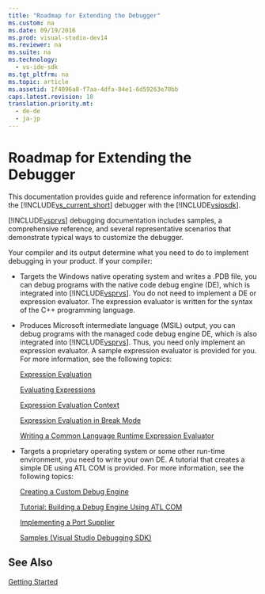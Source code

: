 ```yaml
---
title: "Roadmap for Extending the Debugger"
ms.custom: na
ms.date: 09/19/2016
ms.prod: visual-studio-dev14
ms.reviewer: na
ms.suite: na
ms.technology: 
  - vs-ide-sdk
ms.tgt_pltfrm: na
ms.topic: article
ms.assetid: 1f4096a8-f7aa-4dfa-84e1-6d59263e70bb
caps.latest.revision: 18
translation.priority.mt: 
  - de-de
  - ja-jp
---
```

# Roadmap for Extending the Debugger
This documentation provides guide and reference information for extending the [!INCLUDE[vs_current_short](../vs140/includes/vs_current_short_md.md)] debugger with the [!INCLUDE[vsipsdk](../vs140/includes/vsipsdk_md.md)].  
  
 [!INCLUDE[vsprvs](../vs140/includes/vsprvs_md.md)] debugging documentation includes samples, a comprehensive reference, and several representative scenarios that demonstrate typical ways to customize the debugger.  
  
 Your compiler and its output determine what you need to do to implement debugging in your product. If your compiler:  
  
-   Targets the Windows native operating system and writes a .PDB file, you can debug programs with the native code debug engine (DE), which is integrated into [!INCLUDE[vsprvs](../vs140/includes/vsprvs_md.md)]. You do not need to implement a DE or expression evaluator. The expression evaluator is written for the syntax of the C++ programming language.  
  
-   Produces Microsoft intermediate language (MSIL) output, you can debug programs with the managed code debug engine DE, which is also integrated into [!INCLUDE[vsprvs](../vs140/includes/vsprvs_md.md)]. Thus, you need only implement an expression evaluator. A sample expression evaluator is provided for you. For more information, see the following topics:  
  
     [Expression Evaluation](../vs140/Expression-Evaluation--Visual-Studio-Debugging-SDK-.md)  
  
     [Evaluating Expressions](../vs140/Evaluating-Expressions.md)  
  
     [Expression Evaluation Context](../vs140/Expression-Evaluation-Context.md)  
  
     [Expression Evaluation in Break Mode](../vs140/Expression-Evaluation-in-Break-Mode.md)  
  
     [Writing a Common Language Runtime Expression Evaluator](../vs140/Writing-a-Common-Language-Runtime-Expression-Evaluator.md)  
  
-   Targets a proprietary operating system or some other run-time environment, you need to write your own DE. A tutorial that creates a simple DE using ATL COM is provided. For more information, see the following topics:  
  
     [Creating a Custom Debug Engine](../vs140/Creating-a-Custom-Debug-Engine.md)  
  
     [Tutorial: Building a Debug Engine Using ATL COM](assetId:///9097b71e-1fe7-48f7-bc00-009e25940c24)  
  
     [Implementing a Port Supplier](../vs140/Implementing-a-Port-Supplier.md)  
  
     [Samples (Visual Studio Debugging SDK)](../vs140/Visual-Studio-Debugging-Samples.md)  
  
## See Also  
 [Getting Started](../vs140/Getting-Started-with-Debugger-Extensibility.md)